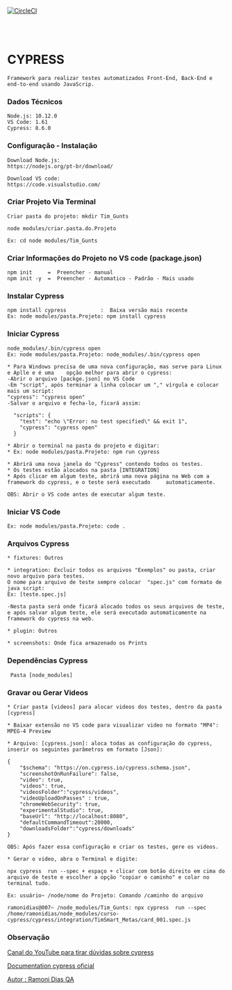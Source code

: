 [![CircleCI](https://circleci.com/gh/tradeupgroup/tim_gunts/tree/main.svg?style=svg&circle-token=59f0ec1083c937c6c75a43cf24cfe37d35acc877)](https://circleci.com/gh/tradeupgroup/tim_gunts/tree/main)

<br><br>

# CYPRESS
```
Framework para realizar testes automatizados Front-End, Back-End e end-to-end usando JavaScrip.
```
### Dados Técnicos
```
Node.js: 10.12.0
VS Code: 1.61
Cypress: 8.6.0
```
### Configuração - Instalação
```
Download Node.js:
https://nodejs.org/pt-br/download/

Download VS code:
https://code.visualstudio.com/
```

### Criar Projeto Via Terminal
```
Criar pasta do projeto: mkdir Tim_Gunts

node modules/criar.pasta.do.Projeto

Ex: cd node modules/Tim_Gunts
```

### Criar Informações do Projeto no VS code (package.json)
```
npm init     =  Preencher - manual
npm init -y  =  Preencher - Automatico - Padrão - Mais usado
```
### Instalar Cypress
```
npm install cypress           :  Baixa versão mais recente
Ex: node modules/pasta.Projeto: npm install cypress
```
### Iniciar Cypress
```
node_modules/.bin/cypress open 
Ex: node modules/pasta.Projeto: node_modules/.bin/cypress open

* Para Windows precisa de uma nova configuração, mas serve para Linux e Aplle e é uma    opção melhor para abrir o cypress:
-Abrir o arquivo [packge.json] no VS Code
-Em "script", após terminar a linha colocar um "," vírgula e colocar mais um script:
"cypress": "cypress open"
-Salvar o arquivo e fecha-lo, ficará assim:
```
```
  "scripts": {
    "test": "echo \"Error: no test specified\" && exit 1",
    "cypress": "cypress open"
  }
```  
```
* Abrir o terminal na pasta do projeto e digitar: 
* Ex: node modules/pasta.Projeto: npm run cypress

* Abrirá uma nova janela do "Cypress" contendo todos os testes.
* Os testes estão alocados na pasta [INTEGRATION]
* Após clicar em algum teste, abrirá uma nova página na Web com a framework do cypress, e o teste será executado     automaticamente.

OBS: Abrir o VS code antes de executar algum teste.
```
### Iniciar VS Code
```
Ex: node modules/pasta.Projeto: code .
```
### Arquivos Cypress
```
* fixtures: Outros

* integration: Excluir todos os arquivos "Exemplos" ou pasta, criar novo arquivo para testes.
O nome para arquivo de teste sempre colocar  "spec.js" com formato de java script:
Ex: [teste.spec.js] 

-Nesta pasta será onde ficará alocado todos os seus arquivos de teste, e após salvar algum teste, ele será executado automaticamente na framework do cypress na web.

* plugin: Outros

* screenshots: Onde fica armazenado os Prints
```
### Dependências Cypress
```
 Pasta [node_modules] 
```
### Gravar ou Gerar Videos
```
* Criar pasta [videos] para alocar videos dos testes, dentro da pasta [cypress]

* Baixar extensão no VS code para visualizar video no formato "MP4": MPEG-4 Preview

* Arquivo: [cypress.json]: aloca todas as configuração do cypress, inserir os seguintes parâmetros em formato [Json]:
```

```
{
    "$schema": "https://on.cypress.io/cypress.schema.json",
    "screenshotOnRunFailure": false,
    "video": true,
    "videos": true,
    "videosFolder":"cypress/videos",
    "videoUploadOnPasses" : true,
    "chromeWebSecurity": true,
    "experimentalStudio": true,
    "baseUrl": "http://localhost:8080",
    "defaultCommandTimeout":20000,
    "downloadsFolder":"cypress/downloads"
}
```
```
OBS: Após fazer essa configuração e criar os testes, gere os videos.

* Gerar o video, abra o Terminal e digite: 

npx cypress  run --spec + espaço + clicar com botão direito em cima do arquivo de teste e escolher a opção "copiar o caminho" e colar no terminal tudo.
```
```
Ex: usuário~ /node/nome do Projeto: Comando /caminho do arquivo

ramonidias@007~ /node_modules/Tim_Gunts: npx cypress  run --spec /home/ramonidias/node_modules/curso-cypress/cypress/integration/TimSmart_Metas/card_001.spec.js
```

### Observação

[Canal do YouTube para tirar dúvidas sobre cypress](https://www.youtube.com/channel/UCI_m5uwJjfD7trqcwAB8E3w)

[Documentation cypress oficial](https://docs.cypress.io/guides/core-concepts/cypress-studio#Extending-a-Test)

[Autor : Ramoni Dias QA]()